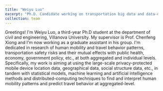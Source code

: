 ```yaml
---
title: "Weiyu Luo"
excerpt: "Ph.D. Candidate working on transportation big data and data-driven methods 1<br/><img src='/images/portrait-luo.jpg'>"
collection: team
---
```


Greetings! I'm Weiyu Luo, a third-year Ph.D student at the department of civil and engineering, Villanova University. My supervisor is Prof. Chenfeng Xiong and I'm now working as a graduate assistant in his group. I'm dedicated in research of human mobility and travel behavior patterns, transportation safety risks and their mutual effects with public health, economy, government policy, etc., at both aggregated and individual levels. Specifically, my work is aiming at using the large-scale privacy-protected mobile device location data, geographical data, social structure data, etc., in tandem with statistical models, machine learning and artificial intelligence methods and distributed-computing techniques to find and interpret human mobility patterns and predict travel behavior at aggregated-level. 
